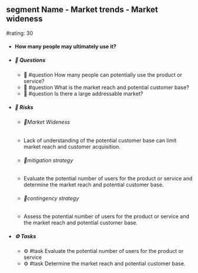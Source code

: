 ## segment Name - Market trends - Market wideness
#rating: 30
- #### How many people may ultimately use it?
- ##### 💭 Questions
  - 💭 #question How many people can potentially use the product or service?
  - 💭 #question What is the market reach and potential customer base?
  - 💭 #question Is there a large addressable market?
- ##### 🚨 Risks

  - ###### 🚨Market Wideness
  - Lack of understanding of the potential customer base can limit market reach and customer acquisition.
  - ###### 🚨mitigation strategy
  - Evaluate the potential number of users for the product or service and determine the market reach and potential customer base.
  - ###### 🚨contingency strategy
  - Assess the potential number of users for the product or service and the market reach and potential customer base.
- ##### ⚙️ Tasks
  - ⚙️ #task Evaluate the potential number of users for the product or service
  - ⚙️ #task  Determine the market reach and potential customer base.



